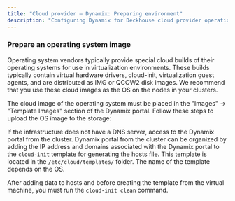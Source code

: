 ```yaml
---
title: "Cloud provider — Dynamix: Preparing environment"
description: "Configuring Dynamix for Deckhouse cloud provider operation."
---
```


<!-- AUTHOR! Don't forget to update getting started if necessary -->

### Prepare an operating system image

Operating system vendors typically provide special cloud builds of their operating systems for use in virtualization environments. These builds typically contain virtual hardware drivers, cloud-init, virtualization guest agents, and are distributed as IMG or QCOW2 disk images. We recommend that you use these cloud images as the OS on the nodes in your clusters.

The cloud image of the operating system must be placed in the "Images" → "Template Images" section of the Dynamix portal. Follow these steps to upload the OS image to the storage:

If the infrastructure does not have a DNS server, access to the Dynamix portal from the cluster.
Dynamix portal from the cluster can be organized by adding the IP address and domains associated with the Dynamix portal to the `cloud-init` template for generating the hosts file.
This template is located in the `/etc/cloud/templates/` folder. The name of the template depends on the OS.

After adding data to hosts and before creating the template from the virtual machine, you must run the `cloud-init clean` command.
